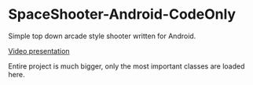 # SpaceShooter-Android-CodeOnly
Simple top down arcade style shooter written for Android.

[Video presentation](https://youtu.be/IpYW8IFuHqY)

Entire project is much bigger, only the most important classes are loaded here.
